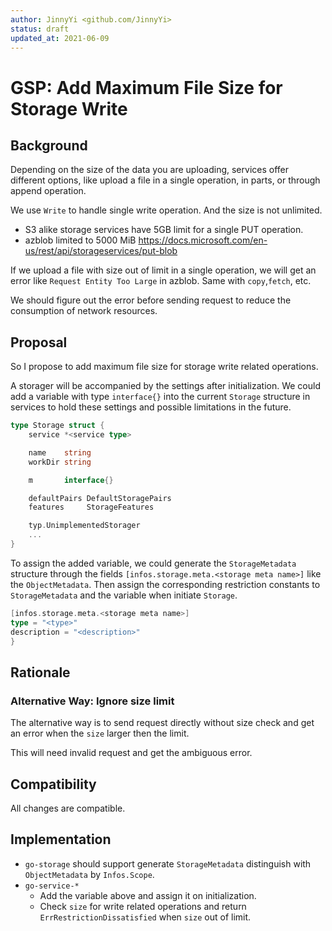 ```yaml
---
author: JinnyYi <github.com/JinnyYi>
status: draft
updated_at: 2021-06-09
---
```


# GSP: Add Maximum File Size for Storage Write

## Background

Depending on the size of the data you are uploading, services offer different options, like upload a file in a single operation, in parts, or through append operation.

We use `Write` to handle single write operation. And the size is not unlimited.

- S3 alike storage services have 5GB limit for a single PUT operation.
- azblob limited to 5000 MiB <https://docs.microsoft.com/en-us/rest/api/storageservices/put-blob>

If we upload a file with size out of limit in a single operation, we will get an error like `Request Entity Too Large` in azblob. Same with `copy`,`fetch`, etc.

We should figure out the error before sending request to reduce the consumption of network resources.

## Proposal

So I propose to add maximum file size for storage write related operations.

A storager will be accompanied by the settings after initialization. We could add a variable with type `interface{}` into the current `Storage` structure in services to hold these settings and possible limitations in the future.

```go
type Storage struct {
	service *<service type>

	name    string
	workDir string

	m       interface{}

	defaultPairs DefaultStoragePairs
	features     StorageFeatures

	typ.UnimplementedStorager
	...
}
```

To assign the added variable, we could generate the `StorageMetadata` structure through the fields `[infos.storage.meta.<storage meta name>]` like the `ObjectMetadata`. Then assign the corresponding restriction constants to `StorageMetadata` and the variable when initiate `Storage`.

```go
[infos.storage.meta.<storage meta name>]
type = "<type>"
description = "<description>"
}
```

## Rationale

### Alternative Way: Ignore size limit

The alternative way is to send request directly without size check and get an error when the `size` larger then the limit.

This will need invalid request and get the ambiguous error.

## Compatibility

All changes are compatible.

## Implementation

- `go-storage` should support generate `StorageMetadata` distinguish with `ObjectMetadata` by `Infos.Scope`.
- `go-service-*`
   - Add the variable above and assign it on initialization.
   - Check `size` for write related operations and return `ErrRestrictionDissatisfied` when `size` out of limit.
